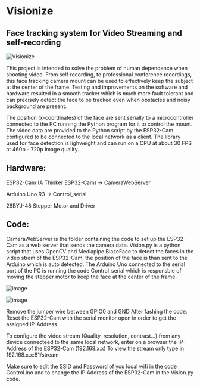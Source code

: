 # Visionize
## Face tracking system for Video Streaming and self-recording

![Visionize](https://github.com/Fadi-Eid/Visionize/assets/113466842/0a03a130-b511-49ce-b492-fc05307a56b6)

This project is intended to solve the problem of human dependence when shooting video. From self recording, to professional conference recordings, this face tracking camera mount can be used to effectively keep the subject at the center of the frame. Testing and improvements on the software and hardware resulted in a smooth tracker which is much more fault tolerant and can precisely detect the face to be tracked even when obstacles and noisy background are present.

The position (x-coordinates) of the face are sent serially to a microcontroller connected to the PC running the Python program for it to control the mount.
The video data are provided to the Python script by the ESP32-Cam configured to be connected to the local network as a client.
The library used for face detection is lighweight and can run on a CPU at about 30 FPS at 460p - 720p image quality.


## Hardware: 

ESP32-Cam (A Thinker ESP32-Cam) -> CameraWebServer

Arduino Uno R3 -> Control_serial

28BYJ-48 Stepper Motor and Driver


## Code: 
CameraWebServer is the folder containing the code to set up the ESP32-Cam as a web server that sends the camera data.
Vision.py is a python script that uses OpenCV and Mediapipe BlazeFace to detect the faces in the video strem of the ESP32-Cam,
the position of the face is than sent to the Arduino which is auto detected.
The Arduino Uno connected to the serial port of the PC is running the code Control_serial which is responsble of
moving the stepper motor to keep the face at the center of the frame.

![image](https://github.com/Fadi-Eid/Visionize/assets/113466842/a0541b37-f395-4332-97a1-6618b427089e)

![image](https://github.com/Fadi-Eid/Visionize/assets/113466842/1c1451a7-fecb-40a4-bf84-6283d3c4bb3a)


Remove the jumper wire between GPIO0 and GND After fashing the code.
Reset the ESP32-Cam with the serial monitor open in order to get the assigned IP-Address.

To configure the video stream (Quality, resolution, contrast...) from any device connecteed to the same local network, enter on a browser the IP-Address of the ESP32-Cam (192.168.x.x)
To view the stream only type in 192.168.x.x:81/stream

Make sure to edit the SSID and Password of you local wifi in the code Control.ino and to change the IP Address of the ESP32-Cam in the Vision.py code.
